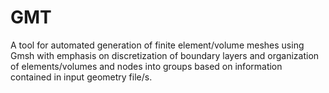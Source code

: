 # GMT
A tool for automated generation of finite element/volume meshes using Gmsh with emphasis on discretization of boundary layers and organization of elements/volumes and nodes into groups based on information contained in input geometry file/s.
